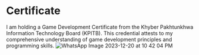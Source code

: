 # Certificate
I am holding a Game Development Certificate from the Khyber Pakhtunkhwa Information Technology Board (KPITB). This credential attests to my comprehensive understanding of game development principles and programming skills.
![WhatsApp Image 2023-12-20 at 10 42 04 PM](https://github.com/hamzarafique57144/Certificate/assets/154212213/30326942-8ab7-4065-8cc9-5ad91674fb70)
